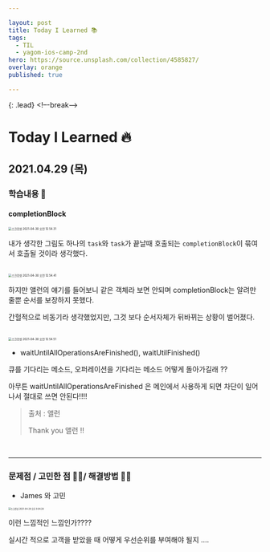```yaml
---

layout: post
title: Today I Learned 📚
tags:
  - TIL
  - yagom-ios-camp-2nd
hero: https://source.unsplash.com/collection/4585827/
overlay: orange
published: true

---
```


{: .lead}
<!–-break-–>


# Today I Learned 🔥

## 2021.04.29 (목)

### 학습내용 📝

#### completionBlock

<img src="https://tva1.sinaimg.cn/large/008i3skNgy1gq11zqmbmmj31h20ggq5q.jpg" alt="스크린샷 2021-04-30 오전 12.54.31" style="zoom:40%;" />

내가 생각한 그림도 하나의 `task`와 `task`가 끝날때 호출되는 `completionBlock`이 묶여서 호출될 것이라 생각했다.

<br/>

<img src="https://tva1.sinaimg.cn/large/008i3skNgy1gq11zrafyaj31h00p07ay.jpg" alt="스크린샷 2021-04-30 오전 12.54.41" style="zoom:40%;" />

 하지만 앨런의 얘기를 들어보니 같은 객체라 보면 안되며 completionBlock는 알려만 줄뿐 순서를 보장하지 못했다.

간헐적으로 비동기라 생각했었지만, 그것 보다 순서자체가 뒤바뀌는 상황이 벌어졌다.

<br/>

<img src="https://tva1.sinaimg.cn/large/008i3skNgy1gq11zsbeptj31gk0tcwmf.jpg" alt="스크린샷 2021-04-30 오전 12.54.51" style="zoom:40%;" />

- waitUntilAllOperationsAreFinished(), waitUtilFinished()

큐를 기다리는 메소드, 오퍼레이션을 기다리는 메소드 어떻게 돌아가길래 ??

아무튼 waitUntilAllOperationsAreFinished 은 메인에서 사용하게 되면 차단이 일어나서 절대로 쓰면 안된다!!!!

 

> 출처 : 앨런
>
> Thank you 앨런 !!



<br/>

---

### 문제점 / 고민한 점 🤦🏼/ 해결방법 🙋🏼

- James 와 고민 

<img src="https://tva1.sinaimg.cn/large/008i3skNgy1gq11ztgrvoj31d90u07da.jpg" alt="스크린샷 2021-04-29 오후 9.04.28" style="zoom:30%;" />

이런 느낌적인 느낌인가???? 

실시간 적으로 고객을 받았을 때 어떻게 우선순위를 부여해야 될지 .... 